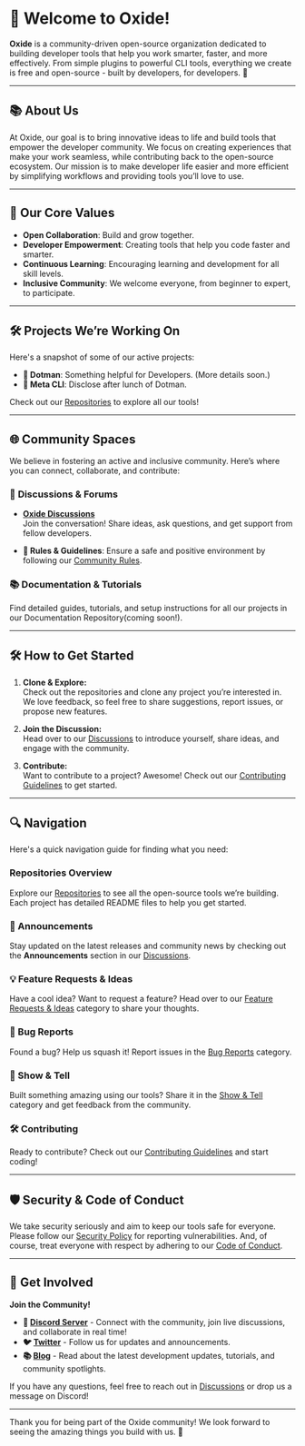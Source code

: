 # 🌟 Welcome to **Oxide**!

**Oxide** is a community-driven open-source organization dedicated to building developer tools that help you work smarter, faster, and more effectively. From simple plugins to powerful CLI tools, everything we create is free and open-source - built by developers, for developers. 🚀

---

## 📚 **About Us**
At Oxide, our goal is to bring innovative ideas to life and build tools that empower the developer community. We focus on creating experiences that make your work seamless, while contributing back to the open-source ecosystem. Our mission is to make developer life easier and more efficient by simplifying workflows and providing tools you’ll love to use.

---

## 🎨 **Our Core Values**

- **Open Collaboration**: Build and grow together.
- **Developer Empowerment**: Creating tools that help you code faster and smarter.
- **Continuous Learning**: Encouraging learning and development for all skill levels.
- **Inclusive Community**: We welcome everyone, from beginner to expert, to participate.

---

## 🛠️ **Projects We’re Working On**

Here's a snapshot of some of our active projects:

- **🔧 Dotman**: Something helpful for Developers. (More details soon.)
- **📄 Meta CLI**: Disclose after lunch of Dotman.
  
Check out our [Repositories](https://github.com/orgs/OxideOrg/repositories) to explore all our tools!

---

## 🌐 **Community Spaces**

We believe in fostering an active and inclusive community. Here’s where you can connect, collaborate, and contribute:

### 📢 **Discussions & Forums**
- **[Oxide Discussions](https://github.com/orgs/OxideOrg/discussions)**  
  Join the conversation! Share ideas, ask questions, and get support from fellow developers.

- **📜 Rules & Guidelines**: Ensure a safe and positive environment by following our [Community Rules](https://github.com/orgs/OxideOrg/discussions/14).

### 📚 **Documentation & Tutorials**
Find detailed guides, tutorials, and setup instructions for all our projects in our Documentation Repository(coming soon!).

---

## 🛠️ **How to Get Started**

1. **Clone & Explore:**  
   Check out the repositories and clone any project you’re interested in. We love feedback, so feel free to share suggestions, report issues, or propose new features.

2. **Join the Discussion:**  
   Head over to our [Discussions](https://github.com/orgs/oxide-org/discussions) to introduce yourself, share ideas, and engage with the community.

3. **Contribute:**  
   Want to contribute to a project? Awesome! Check out our [Contributing Guidelines](https://github.com/oxide-org/.github/blob/main/CONTRIBUTING.md) to get started.

---

## 🔍 **Navigation**

Here's a quick navigation guide for finding what you need:

### **Repositories Overview**
Explore our [Repositories](https://github.com/oxide-org) to see all the open-source tools we’re building. Each project has detailed README files to help you get started.

### **📢 Announcements**
Stay updated on the latest releases and community news by checking out the **Announcements** section in our [Discussions](https://github.com/orgs/oxide-org/discussions/categories/announcements).

### **💡 Feature Requests & Ideas**
Have a cool idea? Want to request a feature? Head over to our [Feature Requests & Ideas](https://github.com/orgs/oxide-org/discussions/categories/feature-requests-ideas) category to share your thoughts.

### **🐞 Bug Reports**
Found a bug? Help us squash it! Report issues in the [Bug Reports](https://github.com/orgs/oxide-org/discussions/categories/bug-reports) category.

### **🎉 Show & Tell**
Built something amazing using our tools? Share it in the [Show & Tell](https://github.com/orgs/oxide-org/discussions/categories/show-and-tell) category and get feedback from the community.

### **🛠️ Contributing**
Ready to contribute? Check out our [Contributing Guidelines](https://github.com/oxide-org/.github/blob/main/CONTRIBUTING.md) and start coding!

---

## 🛡️ **Security & Code of Conduct**

We take security seriously and aim to keep our tools safe for everyone. Please follow our [Security Policy](https://github.com/oxide-org/.github/blob/main/SECURITY.md) for reporting vulnerabilities. And, of course, treat everyone with respect by adhering to our [Code of Conduct](https://github.com/oxide-org/.github/blob/main/CODE_OF_CONDUCT.md).

---

## 📣 **Get Involved**

**Join the Community!**  
- **💬 [Discord Server](https://discord.gg/your-discord-link)** - Connect with the community, join live discussions, and collaborate in real time!
- **🐦 [Twitter](https://twitter.com/oxide-org)** - Follow us for updates and announcements.
- **📚 [Blog](https://blog.oxide-org.dev)** - Read about the latest development updates, tutorials, and community spotlights.

If you have any questions, feel free to reach out in [Discussions](https://github.com/orgs/oxide-org/discussions) or drop us a message on Discord!

---

Thank you for being part of the Oxide community! We look forward to seeing the amazing things you build with us. 🙌
